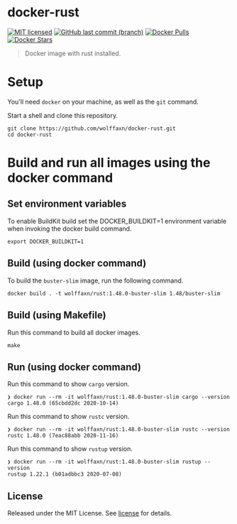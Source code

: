 # docker-rust

[![MIT licensed](https://img.shields.io/badge/license-MIT-blue.svg)](https://opensource.org/licenses/MIT)
[![GitHub last commit (branch)](https://img.shields.io/github/last-commit/wolffaxn/docker-rust/main.svg)](https://github.com/wolffaxn/docker-rust)
[![Docker Pulls](https://img.shields.io/docker/pulls/wolffaxn/rust.svg)](https://hub.docker.com/r/wolffaxn/rust)
[![Docker Stars](https://img.shields.io/docker/stars/wolffaxn/rust.svg)](https://hub.docker.com/r/wolffaxn/rust)

> Docker image with rust installed.

# Setup

You'll need `docker` on your machine, as well as the `git` command.

Start a shell and clone this repository.

```
git clone https://github.com/wolffaxn/docker-rust.git
cd docker-rust
```

# Build and run all images using the docker command

## Set environment variables

To enable BuildKit build set the DOCKER_BUILDKIT=1 environment variable when invoking the docker build command.

```
export DOCKER_BUILDKIT=1
```

## Build (using docker command)

To build the `buster-slim` image, run the following command.

```
docker build . -t wolffaxn/rust:1.48.0-buster-slim 1.48/buster-slim
```

## Build (using Makefile)

Run this command to build all docker images.

```
make
```

## Run (using docker command)

Run this command to show `cargo` version.

```
❯ docker run --rm -it wolffaxn/rust:1.48.0-buster-slim cargo --version
cargo 1.48.0 (65cbdd2dc 2020-10-14)
```

Run this command to show `rustc` version.

```
❯ docker run --rm -it wolffaxn/rust:1.48.0-buster-slim rustc --version
rustc 1.48.0 (7eac88abb 2020-11-16)
```

Run this command to show `rustup` version.

```
❯ docker run --rm -it wolffaxn/rust:1.48.0-buster-slim rustup --version
rustup 1.22.1 (b01adbbc3 2020-07-08)
```

## License

Released under the MIT License. See [license](LICENSE.md) for details.
